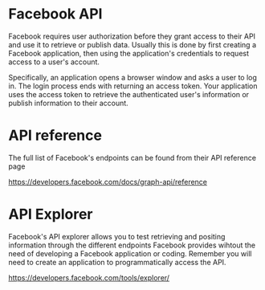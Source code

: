 # Facebook API
Facebook requires user authorization before they grant access to their API and use it to retrieve or publish data. Usually this is done by first creating a Facebook application, then using the application's credentials to request access to a user's account.

Specifically, an application opens a browser window and asks a user to log in. The login process ends with returning an access token. Your application uses the access token to retrieve the authenticated user's information or publish information to their account.

# API reference
The full list of Facebook's endpoints can be found from their API reference page

https://developers.facebook.com/docs/graph-api/reference

# API Explorer
Facebook's API explorer allows you to test retrieving and positing information through the different endpoints Facebook provides wihtout the need of developing a Facebook application or coding. Remember you will need to create an application to programmatically access the API.

https://developers.facebook.com/tools/explorer/

